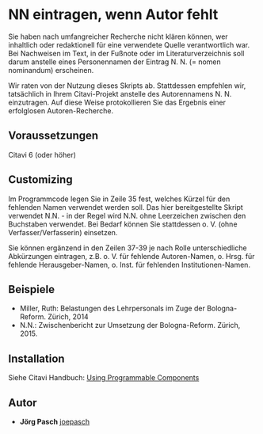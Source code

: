# NN eintragen, wenn Autor fehlt

Sie haben nach umfangreicher Recherche nicht klären können, wer inhaltlich oder redaktionell für eine verwendete Quelle verantwortlich war. Bei Nachweisen im Text, in der Fußnote oder im Literaturverzeichnis soll darum anstelle eines Personennamen der Eintrag N. N. (= nomen nominandum) erscheinen.
 
Wir raten von der Nutzung dieses Skripts ab. Stattdessen empfehlen wir, tatsächlich in Ihrem Citavi-Projekt anstelle des Autorennamens N. N. einzutragen. Auf diese Weise protokollieren Sie das Ergebnis einer erfolglosen Autoren-Recherche.

## Voraussetzungen
Citavi 6 (oder höher)

## Customizing
Im Programmcode legen Sie in Zeile 35 fest, welches Kürzel für den fehlenden Namen verwendet werden soll. Das hier bereitgestellte Skript verwendet N.N. - in der Regel wird N.N. ohne Leerzeichen zwischen den Buchstaben verwendet. Bei Bedarf können Sie stattdessen o. V. (ohne Verfasser/Verfasserin) einsetzen.
 
Sie können ergänzend in den Zeilen 37-39 je nach Rolle unterschiedliche Abkürzungen eintragen, z.B. o. V. für fehlende Autoren-Namen, o. Hrsg. für fehlende Herausgeber-Namen, o. Inst. für fehlenden Institutionen-Namen. 

## Beispiele

- Miller, Ruth: Belastungen des Lehrpersonals im Zuge der Bologna-Reform. Zürich, 2014
- N.N.: Zwischenbericht zur Umsetzung der Bologna-Reform. Zürich, 2015.

## Installation
Siehe Citavi Handbuch: [Using Programmable Components](https://www.citavi.com/programmable_components)

## Autor

* **Jörg Pasch** [joepasch](https://github.com/joepasch)
